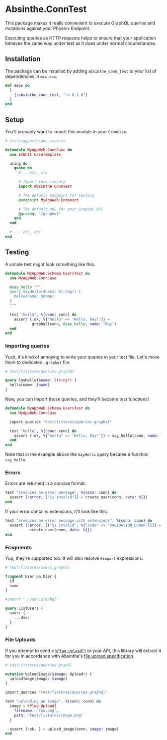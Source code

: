 # Absinthe.ConnTest

This package makes it really convenient to execute GraphQL queries and mutations
against your Phoenix Endpoint.

Executing queries as HTTP requests helps to ensure that your application behaves
the same way under test as it does under normal circumstances.

## Installation

The package can be installed by adding `absinthe_conn_test` to your list of
dependencies in `mix.exs`:

```elixir
def deps do
  [
    {:absinthe_conn_test, "~> 0.1.0"}
  ]
end
```

## Setup

You'll probably want to import this module in your `ConnCase`.

```elixir
# test/support/conn_case.ex

defmodule MyAppWeb.ConnCase do
  use ExUnit.CaseTemplate

  using do
    quote do
      # ...etc, etc

      # Import this library
      import Absinthe.ConnTest

      # The default endpoint for testing
      @endpoint MyAppWeb.Endpoint

      # The default URL for your GraphQL API
      @graphql "/graphql"
    end
  end

  # ... etc, etc
end
```

## Testing

A simple test might look something like this:

```elixir
defmodule MyAppWeb.Schema.UsersTest do
  use MyAppWeb.ConnCase

  @say_hello """
  query SayHello($name: String!) {
    hello(name: $name)
  }
  """

  test "hello", %{conn: conn} do
    assert {:ok, %{"hello" => "Hello, Ray!"}} =
            graphql(conn, @say_hello, name: "Ray")
  end
end
```

### Importing queries

Yuck, it's kind of annoying to write your queries in your test file. Let's move
them to dedicated `.graphql` file:

```graphql
# test/fixtures/queries.graphql

query SayHello($name: String!) {
  hello(name: $name)
}
```

Now, you can import those queries, and they'll become test functions!

```elixir
defmodule MyAppWeb.Schema.UsersTest do
  use MyAppWeb.ConnCase

  import_queries "test/fixtures/queries.graphql"

  test "hello", %{conn: conn} do
    assert {:ok, %{"hello" => "Hello, Ray!"}} = say_hello(conn, name: "Ray")
  end
end
```

Note that in the example above the `SayHello` query became a function `say_hello`.

### Errors

Errors are returned in a concise format:

```elixir
test "produces an error message", %{conn: conn} do
  assert {:error, ["is invalid"]} = create_user(conn, data: %{})
end
```

If your error contains extensions, it'll look like this:

```elixir
test "produces an error message with extensions", %{conn: conn} do
  assert {:error, [{"is invalid", %{"code" => "VALIDATION_ERROR"}}]} =
           create_user(conn, data: %{})
end
```

### Fragments

Yup, they're supported too. It will also resolve `#import` expressions.

```graphql
# test/fixtures/users.graphql

fragment User on User {
  id
  name
}
```

```graphql
#import "./user.graphql"

query ListUsers {
  users {
    ...User
  }
}
```

### File Uploads

If you attempt to send a [`%Plug.Upload{}`](https://hexdocs.pm/plug/Plug.Upload.html)
to your API, this library will extract it for you in accordance with Absinthe's [file
upload specification](https://hexdocs.pm/absinthe/file-uploads.html).

```graphql
# test/fixtures/queries.graphl

mutation UploadImage($image: Upload!) {
  uploadImage(image: $image)
}
```

```elixir
import_queries "test/fixtures/queries.graphql"

test "uploading an image", %{conn: conn} do
  image = %Plug.Upload{
    filename: "foo.png",
    path: "test/fixtures/image.png"
  }

  assert {:ok, } = upload_image(conn, image: image)
end
```
